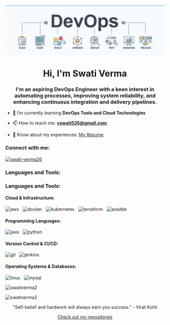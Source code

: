 ![DevOps Image](https://github.com/SwatiVerma2/SwatiVerma2/blob/main/devops.png)

<h1 align="center">Hi, I'm Swati Verma</h1>
<h3 align="center">I'm an aspiring DevOps Engineer with a keen interest in automating processes, improving system reliability, and enhancing continuous integration and delivery pipelines.</h3>

- 🌱 I’m currently learning **DevOps Tools and Cloud Technologies**

- 📫 How to reach me: **vswati535@gmail.com**

- 📄 Know about my experiences: [My Resume](https://drive.google.com/file/d/1T7BQe1-gZUdKoQclJwFKYzG__xWFLGB3/view?usp=sharing)

<h3 align="left">Connect with me:</h3>
<p align="left">
  <a href="https://linkedin.com/in/swati-verma26" target="_blank">
    <img align="center" src="https://raw.githubusercontent.com/rahuldkjain/github-profile-readme-generator/master/src/images/icons/Social/linked-in-alt.svg" alt="swati-verma26" height="30" width="40" />
  </a>
</p>

<h3 align="left">Languages and Tools:</h3>

### Languages and Tools:

#### Cloud & Infrastructure:
<p align="left">
    <img src="https://cdn.jsdelivr.net/gh/devicons/devicon/icons/amazonwebservices/amazonwebservices-original-wordmark.svg" alt="aws" width="40" height="40"/> &nbsp;
    <img src="https://cdn.jsdelivr.net/gh/devicons/devicon/icons/docker/docker-original-wordmark.svg" alt="docker" width="40" height="40"/> &nbsp;
    <img src="https://cdn.jsdelivr.net/gh/devicons/devicon/icons/kubernetes/kubernetes-plain-wordmark.svg" alt="kubernetes" width="40" height="40"/> &nbsp;
    <img src="https://www.vectorlogo.zone/logos/terraformio/terraformio-icon.svg" alt="terraform" width="40" height="40"/> &nbsp;
    <img src="https://www.vectorlogo.zone/logos/ansible/ansible-icon.svg" alt="ansible" width="40" height="40"/>
</p>

#### Programming Languages:
<p align="left">
    <img src="https://cdn.jsdelivr.net/gh/devicons/devicon/icons/java/java-original-wordmark.svg" alt="java" width="40" height="40"/> &nbsp;
    <img src="https://cdn.jsdelivr.net/gh/devicons/devicon/icons/python/python-original-wordmark.svg" alt="python" width="40" height="40"/>
</p>

#### Version Control & CI/CD:
<p align="left">
    <img src="https://cdn.jsdelivr.net/gh/devicons/devicon/icons/git/git-original-wordmark.svg" alt="git" width="40" height="40"/> &nbsp;
    <img src="https://www.vectorlogo.zone/logos/jenkins/jenkins-icon.svg" alt="jenkins" width="40" height="40"/>
</p>

#### Operating Systems & Databases:
<p align="left">
    <img src="https://cdn.jsdelivr.net/gh/devicons/devicon/icons/linux/linux-original.svg" alt="linux" width="40" height="40"/> &nbsp;
    <img src="https://cdn.jsdelivr.net/gh/devicons/devicon/icons/mysql/mysql-original-wordmark.svg" alt="mysql" width="40" height="40"/>
</p>

<!-- <p align="left">
    <img src="https://cdn.jsdelivr.net/gh/devicons/devicon/icons/amazonwebservices/amazonwebservices-original-wordmark.svg" alt="aws" width="40" height="40"/> &nbsp;
    <img src="https://cdn.jsdelivr.net/gh/devicons/devicon/icons/docker/docker-original-wordmark.svg" alt="docker" width="40" height="40"/> &nbsp;
    <img src="https://cdn.jsdelivr.net/gh/devicons/devicon/icons/git/git-original-wordmark.svg" alt="git" width="40" height="40"/> &nbsp;
    <img src="https://cdn.jsdelivr.net/gh/devicons/devicon/icons/java/java-original-wordmark.svg" alt="java" width="40" height="40"/> &nbsp;
    <img src="https://www.vectorlogo.zone/logos/jenkins/jenkins-icon.svg" alt="jenkins" width="40" height="40"/> &nbsp;
    <img src="https://cdn.jsdelivr.net/gh/devicons/devicon/icons/kubernetes/kubernetes-plain-wordmark.svg" alt="kubernetes" width="40" height="40"/> &nbsp;
    <img src="https://cdn.jsdelivr.net/gh/devicons/devicon/icons/linux/linux-original.svg" alt="linux" width="40" height="40"/> &nbsp;
    <img src="https://cdn.jsdelivr.net/gh/devicons/devicon/icons/mysql/mysql-original-wordmark.svg" alt="mysql" width="40" height="40"/> &nbsp;
    <img src="https://cdn.jsdelivr.net/gh/devicons/devicon/icons/python/python-original-wordmark.svg" alt="python" width="40" height="40"/> &nbsp;
    <img src="https://www.vectorlogo.zone/logos/ansible/ansible-icon.svg" alt="ansible" width="40" height="40"/> &nbsp;
    <img src="https://www.vectorlogo.zone/logos/terraformio/terraformio-icon.svg" alt="terraform" width="40" height="40"/>
</p> -->


<p align="left">
  <img src="https://github-readme-stats.vercel.app/api/top-langs?username=swativerma2&show_icons=true&locale=en&layout=compact" alt="swativerma2" />
</p>

<p align="left">
  <img src="https://github-readme-streak-stats.herokuapp.com/?user=swativerma2&" alt="swativerma2" />
</p>

<p align="center">
  "Self-belief and hardwork will always earn you success." - Virat Kohli
</p>
<p align="center">
  <a href="https://github.com/SwatiVerma2?tab=repositories">Check out my repositories</a>
</p>



